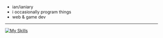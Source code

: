- ian/ianiary
- i occasionally program things
- web & game dev

---


[![My Skills](https://skillicons.dev/icons?i=js,ts,py,cpp,cs,lua,java,scala,golang)](https://skillicons.dev)
